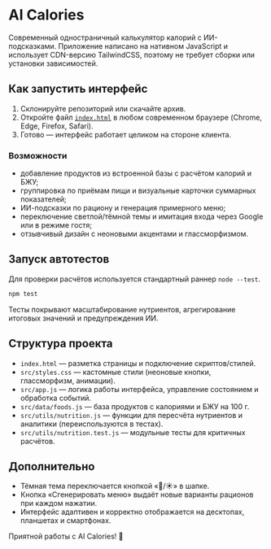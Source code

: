 # AI Calories

Современный одностраничный калькулятор калорий с ИИ-подсказками. Приложение написано на нативном JavaScript и использует CDN-версию TailwindCSS, поэтому не требует сборки или установки зависимостей.

## Как запустить интерфейс
1. Склонируйте репозиторий или скачайте архив.
2. Откройте файл [`index.html`](./index.html) в любом современном браузере (Chrome, Edge, Firefox, Safari).
3. Готово — интерфейс работает целиком на стороне клиента.

### Возможности
- добавление продуктов из встроенной базы с расчётом калорий и БЖУ;
- группировка по приёмам пищи и визуальные карточки суммарных показателей;
- ИИ-подсказки по рациону и генерация примерного меню;
- переключение светлой/тёмной темы и имитация входа через Google или в режиме гостя;
- отзывчивый дизайн с неоновыми акцентами и глассморфизмом.

## Запуск автотестов
Для проверки расчётов используется стандартный раннер `node --test`.

```bash
npm test
```

Тесты покрывают масштабирование нутриентов, агрегирование итоговых значений и предупреждения ИИ.

## Структура проекта
- `index.html` — разметка страницы и подключение скриптов/стилей.
- `src/styles.css` — кастомные стили (неоновые кнопки, глассморфизм, анимации).
- `src/app.js` — логика работы интерфейса, управление состоянием и обработка событий.
- `src/data/foods.js` — база продуктов с калориями и БЖУ на 100 г.
- `src/utils/nutrition.js` — функции для пересчёта нутриентов и аналитики (переиспользуются в тестах).
- `src/utils/nutrition.test.js` — модульные тесты для критичных расчётов.

## Дополнительно
- Тёмная тема переключается кнопкой «🌙/☀️» в шапке.
- Кнопка «Сгенерировать меню» выдаёт новые варианты рационов при каждом нажатии.
- Интерфейс адаптивен и корректно отображается на десктопах, планшетах и смартфонах.

Приятной работы с AI Calories! 🚀
